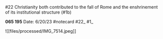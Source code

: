 #22
Christianity both contributed to the fall of Rome and the enshrinement of its institutional structure (#1b)


**065 195** 
Date: 6/20/23
 #notecard
 #22_ 
 #1_ 

![[files/processed/IMG_7514.jpeg]]